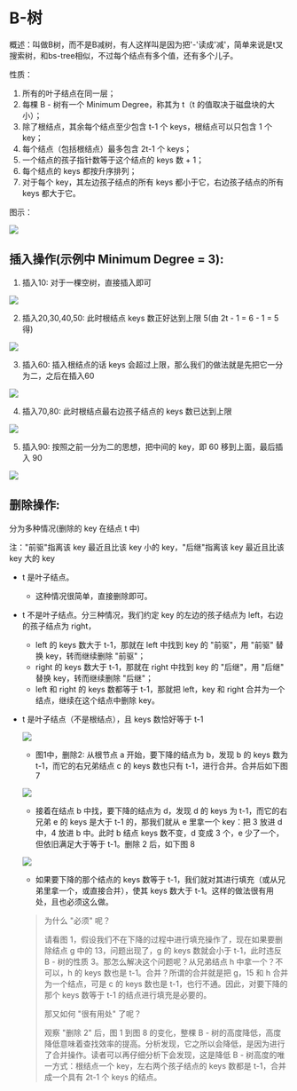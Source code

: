 # B-树

概述：叫做B树，而不是B减树，有人这样叫是因为把'-'读成'减'，简单来说是t叉搜索树，和bs-tree相似，不过每个结点有多个值，还有多个儿子。

性质：
  1. 所有的叶子结点在同一层；
  2. 每棵 B - 树有一个 Minimum Degree，称其为 t（t 的值取决于磁盘块的大小）；
  3. 除了根结点，其余每个结点至少包含 t-1 个 keys，根结点可以只包含 1 个 key；
  4. 每个结点（包括根结点）最多包含 2t-1 个 keys；
  5. 一个结点的孩子指针数等于这个结点的 keys 数 + 1；
  6. 每个结点的 keys 都按升序排列；
  7. 对于每个 key，其左边孩子结点的所有 keys 都小于它，右边孩子结点的所有 keys 都大于它。

图示：

![](./imgs/b-tree.png)

## 插入操作(示例中 Minimum Degree = 3):

1. 插入10: 对于一棵空树，直接插入即可

![](./imgs/b-tree-insert1.png)

2. 插入20,30,40,50: 此时根结点 keys 数正好达到上限 5(由 2t - 1 = 6 - 1 = 5 得)

![](./imgs/b-tree-insert2.png)

3. 插入60: 插入根结点的话 keys 会超过上限，那么我们的做法就是先把它一分为二，之后在插入60

![](./imgs/b-tree-insert3.png)

4. 插入70,80: 此时根结点最右边孩子结点的 keys 数已达到上限

![](./imgs/b-tree-insert4.png)

5. 插入90: 按照之前一分为二的思想，把中间的 key，即 60 移到上面，最后插入 90

![](./imgs/b-tree-insert5.png)

## 删除操作:

分为多种情况(删除的 key 在结点 t 中)

注："前驱"指离该 key 最近且比该 key 小的 key，"后继"指离该 key 最近且比该 key 大的 key

  - t 是叶子结点。
    - 这种情况很简单，直接删除即可。

  - t 不是叶子结点。分三种情况，我们约定 key 的左边的孩子结点为 left，右边的孩子结点为 right，
    - left 的 keys 数大于 t-1，那就在 left 中找到 key 的 "前驱"，用 "前驱" 替换 key，转而继续删除 "前驱"；
    - right 的 keys 数大于 t-1，那就在 right 中找到 key 的 "后继"，用 "后继" 替换 key，转而继续删除 "后继"；
    - left 和 right 的 keys 数都等于 t-1，那就把 left，key 和 right 合并为一个结点，继续在这个结点中删除 key。

  - t 是叶子结点（不是根结点），且 keys 数恰好等于 t-1

    ![](./imgs/b-tree-del1.png)

    - 图1中，删除2: 从根节点 a 开始，要下降的结点为 b，发现 b 的 keys 数为 t-1，而它的右兄弟结点 c 的 keys 数也只有 t-1，进行合并。合并后如下图 7

    ![](./imgs/b-tree-del2.png)

    - 接着在结点 b 中找，要下降的结点为 d，发现 d 的 keys 为 t-1，而它的右兄弟 e 的 keys 是大于 t-1 的，那我们就从 e 里拿一个 key：把 3 放进 d 中，4 放进 b 中。此时 b 结点 keys 数不变，d 变成 3 个，e 少了一个，但依旧满足大于等于 t-1。删除 2 后，如下图 8

    ![](./imgs/b-tree-del3.png)

    - 如果要下降的那个结点的 keys 数等于 t-1，我们就对其进行填充（或从兄弟里拿一个，或直接合并），使其 keys 数大于 t-1。这样的做法很有用处，且也必须这么做。

    >为什么 "必须" 呢？
    >
    >请看图 1，假设我们不在下降的过程中进行填充操作了，现在如果要删除结点 g 中的 13，问题出现了，g 的 keys 数就会小于 t-1，此时违反 B - 树的性质 3。那怎么解决这个问题呢？从兄弟结点 h 中拿一个？不可以，h 的 keys 数也是 t-1。合并？所谓的合并就是把 g，15 和 h 合并为一个结点，可是 c 的 keys 数也是 t-1，也行不通。因此，对要下降的那个 keys 数等于 t-1 的结点进行填充是必要的。
    >
    >那又如何 "很有用处" 了呢？
    >
    >观察 "删除 2" 后，图 1 到图 8 的变化，整棵 B - 树的高度降低，高度降低意味着查找效率的提高。分析发现，它之所以会降低，是因为进行了合并操作。读者可以再仔细分析下会发现，这是降低 B - 树高度的唯一方式：根结点一个 key，左右两个孩子结点的 keys 数都是 t-1，合并成一个具有 2t-1 个 keys 的结点。